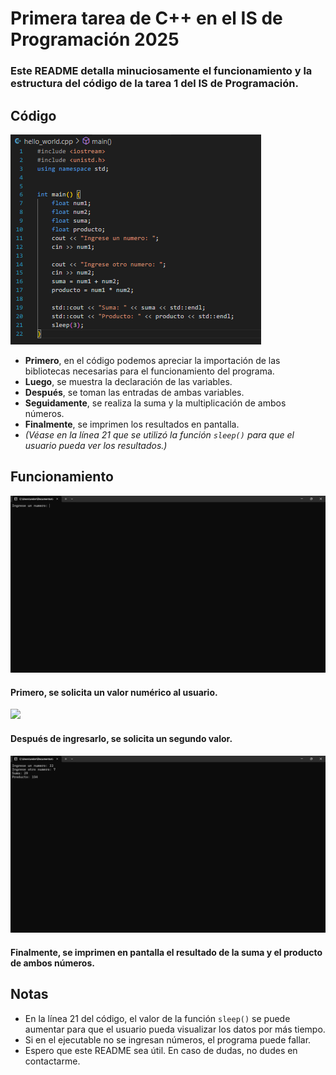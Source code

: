 # Primera tarea de C++ en el IS de Programación 2025

### Este README detalla minuciosamente el funcionamiento y la estructura del código de la tarea 1 del IS de Programación.

## Código
![](./media/code.png)
- **Primero**, en el código podemos apreciar la importación de las bibliotecas necesarias para el funcionamiento del programa.
- **Luego**, se muestra la declaración de las variables.
- **Después**, se toman las entradas de ambas variables.
- **Seguidamente**, se realiza la suma y la multiplicación de ambos números.
- **Finalmente**, se imprimen los resultados en pantalla.
- *(Véase en la línea 21 que se utilizó la función `sleep()` para que el usuario pueda ver los resultados.)*

## Funcionamiento
![](./media/Input1.png)
#### Primero, se solicita un valor numérico al usuario.
![](/media/Input2.png)
#### Después de ingresarlo, se solicita un segundo valor.
![](./media/return.png)
#### Finalmente, se imprimen en pantalla el resultado de la suma y el producto de ambos números.

## Notas

- En la línea 21 del código, el valor de la función `sleep()` se puede aumentar para que el usuario pueda visualizar los datos por más tiempo.
- Si en el ejecutable no se ingresan números, el programa puede fallar.
- Espero que este README sea útil. En caso de dudas, no dudes en contactarme.

